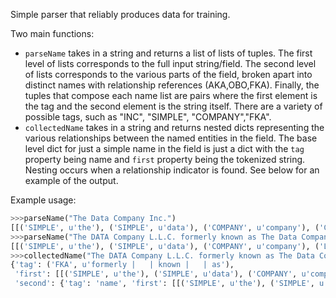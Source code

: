 Simple parser that reliably produces data for training.

Two main functions:
- `parseName` takes in a string and returns a list of lists of tuples. The first
  level of lists corresponds to the full input string/field. The second level of lists corresponds to the various parts of the field, broken apart into distinct names with relationship references (AKA,OBO,FKA). Finally, the tuples that compose each name list are pairs where the first element is the tag and the second element is the string itself. There are a variety of possible tags, such as "INC", "SIMPLE", "COMPANY","FKA".
- `collectedName` takes in a string and returns nested dicts representing the
  various relationships between the named entities in the field. The base level
  dict for just a simple name in the field is just a dict with the `tag`
  property being name and `first` property being the tokenized string. Nesting
  occurs when a relationship indicator is found. See below for an example of the
  output.

Example usage:

``` python
>>>parseName("The Data Company Inc.")
[[('SIMPLE', u'the'), ('SIMPLE', u'data'), ('COMPANY', u'company'), ('CORPORATION', u'inc')]]
>>>parseName("The DATA Company L.L.C. formerly known as The Data Company Incorporated")
[[('SIMPLE', u'the'), ('SIMPLE', u'data'), ('COMPANY', u'company'), ('LLC', u'l.l.c')], [('FKA', u'formerly |   | known |   | as')], [('SIMPLE', u'the'), ('SIMPLE', u'data'), ('COMPANY', u'company'), ('CORPORATION', u'incorporated')]]
>>>collectedName("The DATA Company L.L.C. formerly known as The Data Company Incorporated")
{'tag': ('FKA', u'formerly |   | known |   | as'),
 'first': [[('SIMPLE', u'the'), ('SIMPLE', u'data'), ('COMPANY', u'company'), ('LLC', u'l.l.c')]],
 'second': {'tag': 'name', 'first': [[('SIMPLE', u'the'), ('SIMPLE', u'data'), ('COMPANY', u'company'), ('CORPORATION', u'incorporated')]]}}
```
